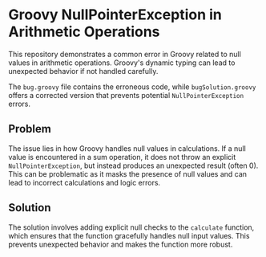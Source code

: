 # Groovy NullPointerException in Arithmetic Operations

This repository demonstrates a common error in Groovy related to null values in arithmetic operations.  Groovy's dynamic typing can lead to unexpected behavior if not handled carefully.

The `bug.groovy` file contains the erroneous code, while `bugSolution.groovy` offers a corrected version that prevents potential `NullPointerException` errors.

## Problem

The issue lies in how Groovy handles null values in calculations.  If a null value is encountered in a sum operation, it does not throw an explicit `NullPointerException`, but instead produces an unexpected result (often 0).  This can be problematic as it masks the presence of null values and can lead to incorrect calculations and logic errors.

## Solution

The solution involves adding explicit null checks to the `calculate` function, which ensures that the function gracefully handles null input values.  This prevents unexpected behavior and makes the function more robust.